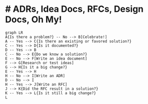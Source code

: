 # # ADRs, Idea Docs, RFCs, Design Docs, Oh My!

```mermaid
graph LR
A{Is there a problem?} -- No --> B[Celebrate!]
A -- Yes --> C{Is there an existing or favored solution?}
C -- Yes --> D{Is it documented?}
D -- Yes --> B
C -- No --> E{Do we know a solution?}
E -- No --> F[Write an idea document]
F --> G[Research or test ideas]
G --> H{Is it a big change?}
E -- Yes --> H
H -- No --> I[Write an ADR]
D -- No --> I
H -- Yes --> J[Write an RFC]
J --> K{Did the RFC result in a solution?}
K -- Yes --> L{Is it still a big change?}
L 

```
<!--stackedit_data:
eyJoaXN0b3J5IjpbLTY4MDg4NDIyMSwtMTYxMjc5NjE2NV19
-->